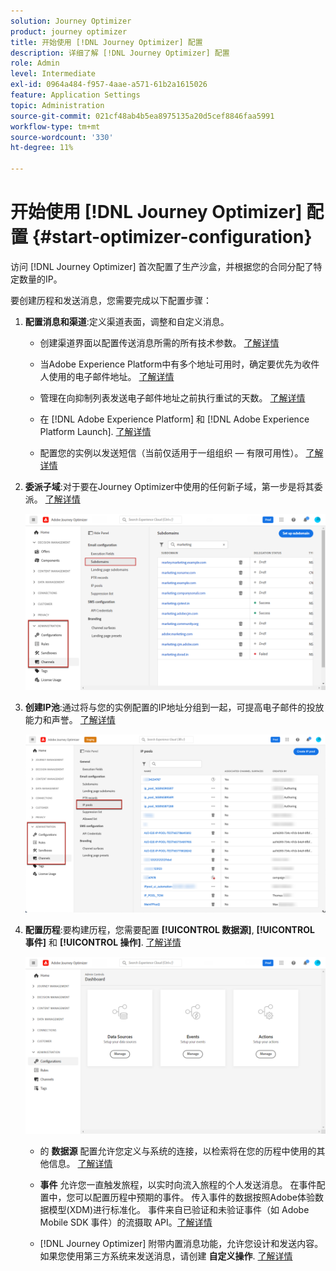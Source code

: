 ```yaml
---
solution: Journey Optimizer
product: journey optimizer
title: 开始使用 [!DNL Journey Optimizer] 配置
description: 详细了解 [!DNL Journey Optimizer] 配置
role: Admin
level: Intermediate
exl-id: 0964a484-f957-4aae-a571-61b2a1615026
feature: Application Settings
topic: Administration
source-git-commit: 021cf48ab4b5ea8975135a20d5cef8846faa5991
workflow-type: tm+mt
source-wordcount: '330'
ht-degree: 11%

---
```



# 开始使用 [!DNL Journey Optimizer] 配置 {#start-optimizer-configuration}

访问 [!DNL Journey Optimizer] 首次配置了生产沙盒，并根据您的合同分配了特定数量的IP。

要创建历程和发送消息，您需要完成以下配置步骤：

1. **配置消息和渠道**:定义渠道表面，调整和自定义消息。

   * 创建渠道界面以配置传送消息所需的所有技术参数。 [了解详情](channel-surfaces.md)

   * 当Adobe Experience Platform中有多个地址可用时，确定要优先为收件人使用的电子邮件地址。 [了解详情](primary-email-addresses.md)

   * 管理在向抑制列表发送电子邮件地址之前执行重试的天数。 [了解详情](manage-suppression-list.md)

   * 在 [!DNL Adobe Experience Platform] 和 [!DNL Adobe Experience Platform Launch]. [了解详情](../configuration/push-gs.md)

   <!--* Understand the push notification flow. [Learn more](../configuration/push-gs.md)-->

   * 配置您的实例以发送短信（当前仅适用于一组组织 — 有限可用性）。 [了解详情](sms-configuration.md)


1. **委派子域**:对于要在Journey Optimizer中使用的任何新子域，第一步是将其委派。 [了解详情](about-subdomain-delegation.md)

   ![](assets/subdomain.png)

1. **创建IP池**:通过将与您的实例配置的IP地址分组到一起，可提高电子邮件的投放能力和声誉。 [了解详情](ip-pools.md)

   ![](assets/ip-pool.png)

1. **配置历程**:要构建历程，您需要配置 **[!UICONTROL 数据源]**, **[!UICONTROL 事件]** 和 **[!UICONTROL 操作]**. [了解详情](about-data-sources-events-actions.md)

   ![](assets/admin-menu.png)

   * 的 **数据源** 配置允许您定义与系统的连接，以检索将在您的历程中使用的其他信息。 [了解详情](../datasource/about-data-sources.md)

   * **事件** 允许您一直触发旅程，以实时向流入旅程的个人发送消息。 在事件配置中，您可以配置历程中预期的事件。 传入事件的数据按照Adobe体验数据模型(XDM)进行标准化。 事件来自已验证和未验证事件（如 Adobe Mobile SDK 事件）的流摄取 API。[了解详情](../event/about-events.md)

   * [!DNL Journey Optimizer] 附带内置消息功能，允许您设计和发送内容。 如果您使用第三方系统来发送消息，请创建 **自定义操作**. [了解详情](../action/action.md)